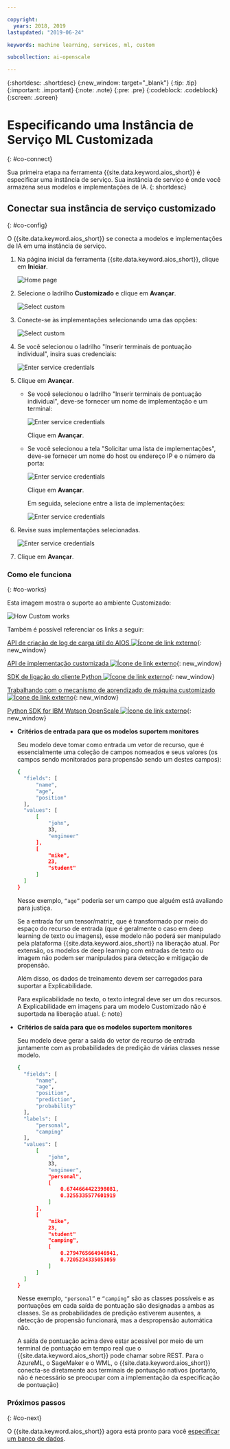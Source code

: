 ```yaml
---

copyright:
  years: 2018, 2019
lastupdated: "2019-06-24"

keywords: machine learning, services, ml, custom 

subcollection: ai-openscale

---
```


{:shortdesc: .shortdesc}
{:new_window: target="_blank"}
{:tip: .tip}
{:important: .important}
{:note: .note}
{:pre: .pre}
{:codeblock: .codeblock}
{:screen: .screen}

# Especificando uma Instância de Serviço ML Customizada
{: #co-connect}

Sua primeira etapa na ferramenta {{site.data.keyword.aios_short}} é especificar uma instância de serviço. Sua instância de serviço é onde você armazena seus modelos e implementações de IA.
{: shortdesc}

## Conectar sua instância de serviço customizado
{: #co-config}

O {{site.data.keyword.aios_short}} se conecta a modelos e implementações de IA em uma instância de serviço.

1.  Na página inicial da ferramenta {{site.data.keyword.aios_short}}, clique em **Iniciar**.

    ![Home page](images/gs-config-start.png)

2.  Selecione o ladrilho **Customizado** e clique em **Avançar**.

    ![Select custom](images/connect-custom.png)

3.  Conecte-se às implementações selecionando uma das opções:

    ![Select custom](images/connect-custom-deploy.png)

4.  Se você selecionou o ladrilho "Inserir terminais de pontuação individual", insira suas credenciais:

    ![Enter service credentials](images/connect-custom-cred.png)

5.  Clique em **Avançar**.

    - Se você selecionou o ladrilho "Inserir terminais de pontuação individual", deve-se fornecer um nome de implementação e um terminal:

      ![Enter service credentials](images/connect-custom-endpoint.png)

      Clique em **Avançar**.

    - Se você selecionou a tela "Solicitar uma lista de implementações", deve-se fornecer um nome do host ou endereço IP e o número da porta:

      ![Enter service credentials](images/connect-custom-apiendpoint.png)

      Clique em **Avançar**.

      Em seguida, selecione entre a lista de implementações:

      ![Enter service credentials](images/connect-custom-apiendpoint2.png)

6.  Revise suas implementações selecionadas.

    ![Enter service credentials](images/connect-custom-deploy2.png)

7.  Clique em **Avançar**.

### Como ele funciona
{: #co-works}

Esta imagem mostra o suporte ao ambiente Customizado:

![How Custom works](images/custom-how-works.png)

Também é possível referenciar os links a seguir:

[API de criação de log de carga útil do AIOS ![Ícone de link externo](../../icons/launch-glyph.svg "Ícone de link externo")](https://{DomainName}/apidocs/ai-openscale#publish-scoring-payload){: new_window}

[API de implementação customizada ![Ícone de link externo](../../icons/launch-glyph.svg "Ícone de link externo")](https://aiopenscale-custom-deployement-spec.mybluemix.net/){: new_window}

[SDK de ligação do cliente Python ![Ícone de link externo](../../icons/launch-glyph.svg "Ícone de link externo")](http://ai-openscale-python-client.mybluemix.net/#bindings){: new_window}

[Trabalhando com o mecanismo de aprendizado de máquina customizado ![Ícone de link externo](../../icons/launch-glyph.svg "Ícone de link externo")](https://github.com/pmservice/ai-openscale-tutorials/blob/master/notebooks/AI%20OpenScale%20and%20Custom%20ML%20Engine.ipynb){: new_window}

[Python SDK for IBM Watson OpenScale ![Ícone de link externo](../../icons/launch-glyph.svg "Ícone de link externo")](https://pypi.org/project/ibm-ai-openscale/){: new_window}

- **Critérios de entrada para que os modelos suportem monitores**

  Seu modelo deve tomar como entrada um vetor de recurso, que é essencialmente uma coleção de campos nomeados e seus valores (os campos sendo monitorados para propensão sendo um destes campos):

  ```bash
  {
    "fields": [
        "name",
        "age",
        "position"
    ],
    "values": [
        [
            "john",
            33,
            "engineer"
        ],
        [
            "mike",
            23,
            "student"
        ]
    ]
  }
  ```

  Nesse exemplo, `“age”` poderia ser um campo que alguém está avaliando para justiça.

  Se a entrada for um tensor/matriz, que é transformado por meio do espaço do recurso de entrada (que é geralmente o caso em deep learning de texto ou imagens), esse modelo não poderá ser manipulado pela plataforma {{site.data.keyword.aios_short}} na liberação atual. Por extensão, os modelos de deep learning com entradas de texto ou imagem não podem ser manipulados para detecção e mitigação de propensão.

  Além disso, os dados de treinamento devem ser carregados para suportar a Explicabilidade.

  Para explicabilidade no texto, o texto integral deve ser um dos recursos. A Explicabilidade em imagens para um modelo Customizado não é suportada na liberação atual.
  {: note}

- **Critérios de saída para que os modelos suportem monitores**

  Seu modelo deve gerar a saída do vetor de recurso de entrada juntamente com as probabilidades de predição de várias classes nesse modelo.

  ```bash
  {
    "fields": [
        "name",
        "age",
        "position",
        "prediction",
        "probability"
    ],
    "labels": [
        "personal",
        "camping"
    ],
    "values": [
        [
            "john",
            33,
            "engineer",
            "personal",
            [
                0.6744664422398081,
                0.3255335577601919
            ]
        ],
        [
            "mike",
            23,
            "student"
            "camping",
            [
                0.2794765664946941,
                0.7205234335053059
            ]
        ]
    ]
  }
  ```

  Nesse exemplo, `"personal”` e `“camping”` são as classes possíveis e as pontuações em cada saída de pontuação são designadas a ambas as classes. Se as probabilidades de predição estiverem ausentes, a detecção de propensão funcionará, mas a despropensão automática não.

  A saída de pontuação acima deve estar acessível por meio de um terminal de pontuação em tempo real que o {{site.data.keyword.aios_short}} pode chamar sobre REST. Para o AzureML, o SageMaker e o WML, o {{site.data.keyword.aios_short}} conecta-se diretamente aos terminais de pontuação nativos (portanto, não é necessário se preocupar com a implementação da especificação de pontuação)

### Próximos passos
{: #co-next}

O {{site.data.keyword.aios_short}} agora está pronto para você [especificar um banco de dados](/docs/services/ai-openscale?topic=ai-openscale-connect-db).
